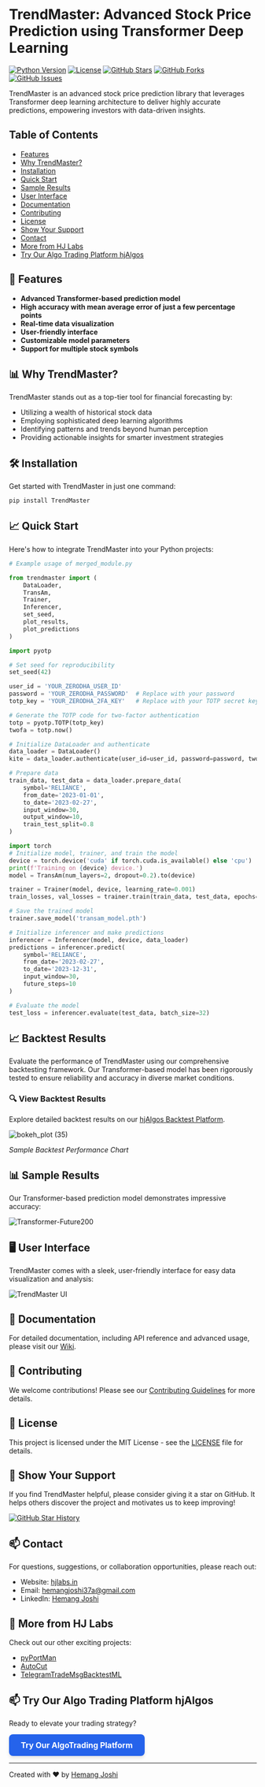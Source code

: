# TrendMaster: Advanced Stock Price Prediction using Transformer Deep Learning

[![Python Version](https://img.shields.io/badge/python-3.7%2B-blue)](https://www.python.org/downloads/)
[![License](https://img.shields.io/badge/license-MIT-green)](https://opensource.org/licenses/MIT)
[![GitHub Stars](https://img.shields.io/github/stars/hemangjoshi37a/TrendMaster?style=social)](https://github.com/hemangjoshi37a/TrendMaster/stargazers)
[![GitHub Forks](https://img.shields.io/github/forks/hemangjoshi37a/TrendMaster?style=social)](https://github.com/hemangjoshi37a/TrendMaster/fork)
[![GitHub Issues](https://img.shields.io/github/issues/hemangjoshi37a/TrendMaster)](https://github.com/hemangjoshi37a/TrendMaster/issues)

TrendMaster is an advanced stock price prediction library that leverages Transformer deep learning architecture to deliver highly accurate predictions, empowering investors with data-driven insights.

## Table of Contents

- [Features](#features)
- [Why TrendMaster?](#why-trendmaster)
- [Installation](#installation)
- [Quick Start](#quick-start)
- [Sample Results](#sample-results)
- [User Interface](#user-interface)
- [Documentation](#documentation)
- [Contributing](#contributing)
- [License](#license)
- [Show Your Support](#show-your-support)
- [Contact](#contact)
- [More from HJ Labs](#more-from-hj-labs)
- [Try Our Algo Trading Platform hjAlgos](#try-our-algo-trading-platform-hjalgos)

## 🚀 Features

- **Advanced Transformer-based prediction model**
- **High accuracy with mean average error of just a few percentage points**
- **Real-time data visualization**
- **User-friendly interface**
- **Customizable model parameters**
- **Support for multiple stock symbols**

## 📊 Why TrendMaster?

TrendMaster stands out as a top-tier tool for financial forecasting by:

- Utilizing a wealth of historical stock data
- Employing sophisticated deep learning algorithms
- Identifying patterns and trends beyond human perception
- Providing actionable insights for smarter investment strategies

## 🛠️ Installation

Get started with TrendMaster in just one command:

```bash
pip install TrendMaster
```

## 📈 Quick Start

Here's how to integrate TrendMaster into your Python projects:

```python
# Example usage of merged_module.py

from trendmaster import (
    DataLoader,
    TransAm,
    Trainer,
    Inferencer,
    set_seed,
    plot_results,
    plot_predictions
)

import pyotp

# Set seed for reproducibility
set_seed(42)

user_id = 'YOUR_ZERODHA_USER_ID'
password = 'YOUR_ZERODHA_PASSWORD'  # Replace with your password
totp_key = 'YOUR_ZERODHA_2FA_KEY'   # Replace with your TOTP secret key

# Generate the TOTP code for two-factor authentication
totp = pyotp.TOTP(totp_key)
twofa = totp.now()

# Initialize DataLoader and authenticate
data_loader = DataLoader()
kite = data_loader.authenticate(user_id=user_id, password=password, twofa=twofa)

# Prepare data
train_data, test_data = data_loader.prepare_data(
    symbol='RELIANCE',
    from_date='2023-01-01',
    to_date='2023-02-27',
    input_window=30,
    output_window=10,
    train_test_split=0.8
)

import torch
# Initialize model, trainer, and train the model
device = torch.device('cuda' if torch.cuda.is_available() else 'cpu')
print(f'Training on {device} device.')
model = TransAm(num_layers=2, dropout=0.2).to(device)

trainer = Trainer(model, device, learning_rate=0.001)
train_losses, val_losses = trainer.train(train_data, test_data, epochs=2, batch_size=64)

# Save the trained model
trainer.save_model('transam_model.pth')

# Initialize inferencer and make predictions
inferencer = Inferencer(model, device, data_loader)
predictions = inferencer.predict(
    symbol='RELIANCE',
    from_date='2023-02-27',
    to_date='2023-12-31',
    input_window=30,
    future_steps=10
)

# Evaluate the model
test_loss = inferencer.evaluate(test_data, batch_size=32)
```

## 📈 Backtest Results

Evaluate the performance of TrendMaster using our comprehensive backtesting framework. Our Transformer-based model has been rigorously tested to ensure reliability and accuracy in diverse market conditions.

### 🔍 View Backtest Results

Explore detailed backtest results on our [hjAlgos Backtest Platform](https://hjalgos.hjlabs.in/backtest/).

![bokeh_plot (35)](https://github.com/user-attachments/assets/c2e7a910-3aa8-494d-958e-48199cf85459)


*Sample Backtest Performance Chart*

## 📊 Sample Results

Our Transformer-based prediction model demonstrates impressive accuracy:

![Transformer-Future200](https://user-images.githubusercontent.com/12392345/125791397-a344831b-b28c-4660-b295-924cb7123872.png)

## 🖥️ User Interface

TrendMaster comes with a sleek, user-friendly interface for easy data visualization and analysis:

![TrendMaster UI](https://user-images.githubusercontent.com/12392345/125791827-a4597af0-1292-42d0-9eb1-118d7ef64cbc.png)

## 📘 Documentation

For detailed documentation, including API reference and advanced usage, please visit our [Wiki](https://github.com/hemangjoshi37a/TrendMaster/wiki).

## 🤝 Contributing

We welcome contributions! Please see our [Contributing Guidelines](CONTRIBUTING.md) for more details.

## 📝 License

This project is licensed under the MIT License - see the [LICENSE](LICENSE) file for details.

## 🌟 Show Your Support

If you find TrendMaster helpful, please consider giving it a star on GitHub. It helps others discover the project and motivates us to keep improving!

[![GitHub Star History](https://api.star-history.com/svg?repos=hemangjoshi37a/TrendMaster&type=Date)](https://star-history.com/#hemangjoshi37a/TrendMaster&Date)

## 📫 Contact

For questions, suggestions, or collaboration opportunities, please reach out:

- Website: [hjlabs.in](https://hjlabs.in/)
- Email: [hemangjoshi37a@gmail.com](mailto:hemangjoshi37a@gmail.com)
- LinkedIn: [Hemang Joshi](https://www.linkedin.com/in/hemang-joshi-046746aa)

## 🔗 More from HJ Labs

Check out our other exciting projects:
- [pyPortMan](https://github.com/hemangjoshi37a/pyPortMan)
- [AutoCut](https://github.com/hemangjoshi37a/AutoCut)
- [TelegramTradeMsgBacktestML](https://github.com/hemangjoshi37a/TelegramTradeMsgBacktestML)

## 📫 Try Our Algo Trading Platform hjAlgos

Ready to elevate your trading strategy?

<a href="https://hjalgos.hjlabs.in" style="
    display: inline-block;
    padding: 12px 24px;
    background-color: #2563EB;
    color: #FFFFFF;
    text-decoration: none;
    border-radius: 8px;
    font-weight: bold;
    font-size: 16px;
    transition: background-color 0.3s, transform 0.3s;
    box-shadow: 0 4px 6px rgba(0, 0, 0, 0.1);
">
    Try Our AlgoTrading Platform
</a>

---

Created with ❤️ by [Hemang Joshi](https://github.com/hemangjoshi37a)

